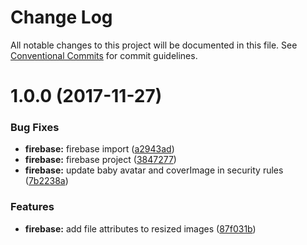 # Change Log

All notable changes to this project will be documented in this file.
See [Conventional Commits](https://conventionalcommits.org) for commit guidelines.

<a name="1.0.0"></a>
# 1.0.0 (2017-11-27)


### Bug Fixes

* **firebase:** firebase import ([a2943ad](https://gitlab.com/nubabi/mobile/tree/master/platforms/firebase/commit/a2943ad))
* **firebase:** firebase project ([3847277](https://gitlab.com/nubabi/mobile/tree/master/platforms/firebase/commit/3847277))
* **firebase:** update baby avatar and coverImage in security rules ([7b2238a](https://gitlab.com/nubabi/mobile/tree/master/platforms/firebase/commit/7b2238a))


### Features

* **firebase:** add file attributes to resized images ([87f031b](https://gitlab.com/nubabi/mobile/tree/master/platforms/firebase/commit/87f031b))
